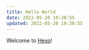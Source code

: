 ```yaml
---
title: Hello World
date: 2022-05-20 19:20:55
updated: 2022-05-20 19:20:55
---
```

Welcome to [Hexo](https://hexo.io/)!